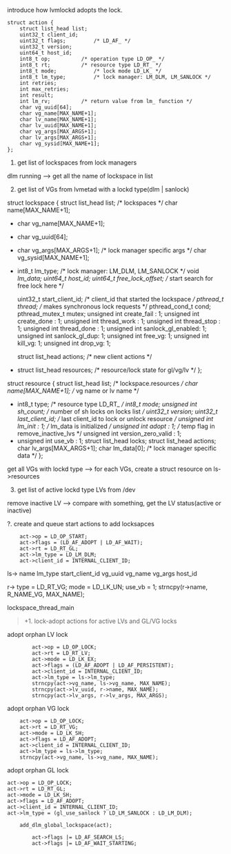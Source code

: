 introduce how lvmlockd adopts the lock.

```
struct action {
    struct list_head list;
    uint32_t client_id;
    uint32_t flags;         /* LD_AF_ */
    uint32_t version;
    uint64_t host_id;
    int8_t op;          /* operation type LD_OP_ */
    int8_t rt;          /* resource type LD_RT_ */
    int8_t mode;            /* lock mode LD_LK_ */
    int8_t lm_type;         /* lock manager: LM_DLM, LM_SANLOCK */
    int retries;
    int max_retries;
    int result;
    int lm_rv;          /* return value from lm_ function */
    char vg_uuid[64];
    char vg_name[MAX_NAME+1];
    char lv_name[MAX_NAME+1];
    char lv_uuid[MAX_NAME+1];
    char vg_args[MAX_ARGS+1];
    char lv_args[MAX_ARGS+1];
    char vg_sysid[MAX_NAME+1];
};
```

1. get list of lockspaces from lock managers

dlm running
  --> get all the name of lockspace in list

2. get list of VGs from lvmetad with a lockd type(dlm | sanlock)


struct lockspace {
    struct list_head list;      /* lockspaces */
    char name[MAX_NAME+1];
+   char vg_name[MAX_NAME+1];
+   char vg_uuid[64];
+   char vg_args[MAX_ARGS+1];   /* lock manager specific args */
    char vg_sysid[MAX_NAME+1];
+   int8_t lm_type;         /* lock manager: LM_DLM, LM_SANLOCK */
    void *lm_data;
    uint64_t host_id;
    uint64_t free_lock_offset;  /* start search for free lock here */
    
    uint32_t start_client_id;   /* client_id that started the lockspace */
    pthread_t thread;       /* makes synchronous lock requests */
    pthread_cond_t cond;
    pthread_mutex_t mutex;
    unsigned int create_fail : 1;
    unsigned int create_done : 1;
    unsigned int thread_work : 1;
    unsigned int thread_stop : 1;
    unsigned int thread_done : 1;
    unsigned int sanlock_gl_enabled: 1;
    unsigned int sanlock_gl_dup: 1;
    unsigned int free_vg: 1;
    unsigned int kill_vg: 1;
    unsigned int drop_vg: 1;

    struct list_head actions;   /* new client actions */
-   struct list_head resources; /* resource/lock state for gl/vg/lv */
};

struct resource {
    struct list_head list;      /* lockspace.resources */
    char name[MAX_NAME+1];      /* vg name or lv name */
+   int8_t type;            /* resource type LD_RT_ */
    int8_t mode;
    unsigned int sh_count;      /* number of sh locks on locks list */
    uint32_t version;
    uint32_t last_client_id;    /* last client_id to lock or unlock resource */
    unsigned int lm_init : 1;   /* lm_data is initialized */
    unsigned int adopt : 1;     /* temp flag in remove_inactive_lvs */
    unsigned int version_zero_valid : 1;
+   unsigned int use_vb : 1;
    struct list_head locks;
    struct list_head actions;
    char lv_args[MAX_ARGS+1];
    char lm_data[0];        /* lock manager specific data */
};

get all VGs with lockd type
  --> for each VGs, create a struct resource on ls->resources

3. get list of active lockd type LVs from /dev

remove inactive LV
  --> compare with something, get the LV status(active or inactive)


?. create and queue start actions to add locksapces

        act->op = LD_OP_START;
        act->flags = (LD_AF_ADOPT | LD_AF_WAIT);
        act->rt = LD_RT_GL;
        act->lm_type = LD_LM_DLM;
        act->client_id = INTERNAL_CLIENT_ID;

ls->
    name
    lm_type
    start_client_id
    vg_uuid
    vg_name
    vg_args
    host_id

r->
    type = LD_RT_VG;
    mode = LD_LK_UN;
    use_vb = 1;
    strncpy(r->name, R_NAME_VG, MAX_NAME);

lockspace_thread_main

>+1. lock-adopt actions for active LVs and GL/VG locks

adopt orphan LV lock

            act->op = LD_OP_LOCK;
            act->rt = LD_RT_LV;
            act->mode = LD_LK_EX;
            act->flags = (LD_AF_ADOPT | LD_AF_PERSISTENT);
            act->client_id = INTERNAL_CLIENT_ID;
            act->lm_type = ls->lm_type;
            strncpy(act->vg_name, ls->vg_name, MAX_NAME);
            strncpy(act->lv_uuid, r->name, MAX_NAME);
            strncpy(act->lv_args, r->lv_args, MAX_ARGS);


adopt orphan VG lock

        act->op = LD_OP_LOCK;
        act->rt = LD_RT_VG;
        act->mode = LD_LK_SH;
        act->flags = LD_AF_ADOPT;
        act->client_id = INTERNAL_CLIENT_ID;
        act->lm_type = ls->lm_type;
        strncpy(act->vg_name, ls->vg_name, MAX_NAME);

adopt orphan GL lock

    act->op = LD_OP_LOCK;
    act->rt = LD_RT_GL;
    act->mode = LD_LK_SH;
    act->flags = LD_AF_ADOPT;
    act->client_id = INTERNAL_CLIENT_ID;
    act->lm_type = (gl_use_sanlock ? LD_LM_SANLOCK : LD_LM_DLM);

        add_dlm_global_lockspace(act);

            act->flags |= LD_AF_SEARCH_LS;
            act->flags |= LD_AF_WAIT_STARTING;

